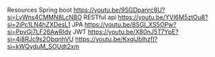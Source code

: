Resources
  Spring boot
    https://youtu.be/9SGDpanrc8U?si=LvWns4CMMN8LcNBO
  RESTful api 
    https://youtu.be/YVl6M5ztOu8?si=2jPc1LN4hZXDesL1
  JPA
    https://youtu.be/8SGI_XS5OPw?si=PpvGj7LF26AwRldv
  JWT
    https://youtu.be/X80nJ5T7YpE?si=4i8RJc9s2ObqnhVU
    https://youtu.be/KxqlJblhzfI?si=kWQyduM_SOUdt2xm
